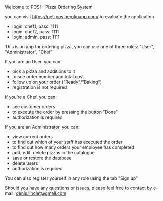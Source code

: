 Welcome to POS!  - Pizza Ordering System  

you can visit https://pet-pos.herokuapp.com/ to evaluate the application

- login: chef1, pass: 1111
- login: chef2, pass: 1111
- login: admin, pass: 1111

This is an app for ordering pizza, you can use one of three roles: "User", "Administrator", "Chef"

If you are an User, you can:
- pick a pizza and additions to it
- to see order number and total cost
- follow up on your order ("Ready"/"Baking")
- registration is not required

If you’re a Chef, you can:
- see customer orders
- to execute the order by pressing the button "Done"
- authorization is required

If you are an Administrator, you can:
- view current orders
- to find out which of your staff has executed the order
- to find out how many orders your employee has completed
- add, edit, delete pizzas in the catalogue
- save or restore the database   
- delete users
- authorization is required

You can also register yourself in any role using the tab "Sign up"


Should you have any questions or issues, please feel free to contact by e-mail: denis.liholet@gmail.com
